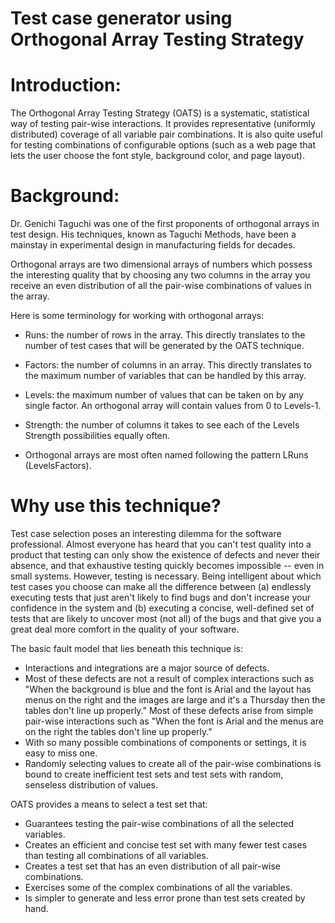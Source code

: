 # Test case generator using Orthogonal Array Testing Strategy #

# Introduction: #

The Orthogonal Array Testing Strategy (OATS) is a systematic, statistical way of testing pair-wise interactions. It provides representative (uniformly distributed) coverage of all variable pair combinations. It is also quite useful for testing combinations of configurable options (such as a web page that lets the user choose the font style, background color, and page layout).

# Background: #
Dr. Genichi Taguchi was one of the first proponents of orthogonal arrays in test design. His techniques, known as Taguchi Methods, have been a mainstay in experimental design in manufacturing fields for decades.


Orthogonal arrays are two dimensional arrays of numbers which possess the interesting quality that by choosing any two columns in the array you receive an even distribution of all the pair-wise combinations of values in the array.

Here is some terminology for working with orthogonal arrays:

  * Runs: the number of rows in the array. This directly translates to the number of test cases that will be generated by the OATS technique.

  * Factors: the number of columns in an array. This directly translates to the maximum number of variables that can be handled by this array.

  * Levels: the maximum number of values that can be taken on by any single factor. An orthogonal array will contain values from 0 to Levels-1.

  * Strength: the number of columns it takes to see each of the Levels Strength possibilities equally often.

  * Orthogonal arrays are most often named following the pattern LRuns (LevelsFactors).



# Why use this technique? #


Test case selection poses an interesting dilemma for the software professional. Almost everyone has heard that you can't test quality into a product that testing can only show the existence of defects and never their absence, and that exhaustive testing quickly becomes impossible -- even in small systems. However, testing is necessary. Being intelligent about which test cases you choose can make all the difference between (a) endlessly executing tests that just aren't likely to find bugs and don't increase your confidence in the system and (b) executing a concise, well-defined set of tests that are likely to uncover most (not all) of the bugs and that give you a great deal more comfort in the quality of your software.



The basic fault model that lies beneath this technique is:

  * Interactions and integrations are a major source of defects.
  * Most of these defects are not a result of complex interactions such as "When the background is blue and the font is Arial and the layout has menus on the right and the images are large and it's a Thursday then the tables don't line up properly." Most of these defects arise from simple pair-wise interactions such as "When the font is Arial and the menus are on the right the tables don't line up properly."
  * With so many possible combinations of components or settings, it is easy to miss one.
  * Randomly selecting values to create all of the pair-wise combinations is bound to create inefficient test sets and test sets with random, senseless distribution of values.


OATS provides a means to select a test set that:

  * Guarantees testing the pair-wise combinations of all the selected variables.
  * Creates an efficient and concise test set with many fewer test cases than testing all combinations of all variables.
  * Creates a test set that has an even distribution of all pair-wise combinations.
  * Exercises some of the complex combinations of all the variables.
  * Is simpler to generate and less error prone than test sets created by hand.

